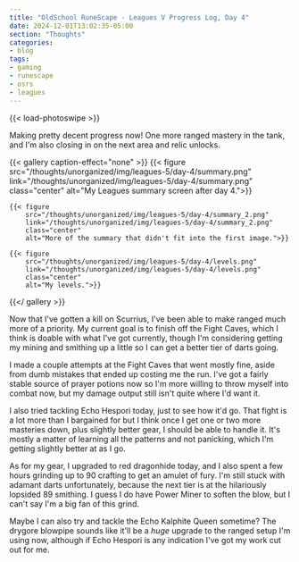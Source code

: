 ```yaml
---
title: "OldSchool RuneScape - Leagues V Progress Log, Day 4"
date: 2024-12-01T13:02:35-05:00
section: "Thoughts"
categories:
- blog
tags:
- gaming
- runescape
- osrs
- leagues
---
```


{{< load-photoswipe >}}

Making pretty decent progress now! One more ranged mastery in the tank, and I'm also closing in on the next area and relic unlocks.

{{< gallery caption-effect="none" >}}
    {{< figure
        src="/thoughts/unorganized/img/leagues-5/day-4/summary.png"
        link="/thoughts/unorganized/img/leagues-5/day-4/summary.png"
        class="center"
        alt="My Leagues summary screen after day 4.">}}

    {{< figure
        src="/thoughts/unorganized/img/leagues-5/day-4/summary_2.png"
        link="/thoughts/unorganized/img/leagues-5/day-4/summary_2.png"
        class="center"
        alt="More of the summary that didn't fit into the first image.">}}

    {{< figure
        src="/thoughts/unorganized/img/leagues-5/day-4/levels.png"
        link="/thoughts/unorganized/img/leagues-5/day-4/levels.png"
        class="center"
        alt="My levels.">}}
{{</ gallery >}}

Now that I've gotten a kill on Scurrius, I've been able to make ranged much more of a priority. My current goal is to finish off the Fight Caves, which I think is doable with what I've got currently, though I'm considering getting my mining and smithing up a little so I can get a better tier of darts going.

I made a couple attempts at the Fight Caves that went mostly fine, aside from dumb mistakes that ended up costing me the run. I've got a fairly stable source of prayer potions now so I'm more willing to throw myself into combat now, but my damage output still isn't quite where I'd want it.

I also tried tackling Echo Hespori today, just to see how it'd go. That fight is a lot more than I bargained for but I think once I get one or two more masteries down, plus slightly better gear, I should be able to handle it. It's mostly a matter of learning all the patterns and not panicking, which I'm getting slightly better at as I go.

As for my gear, I upgraded to red dragonhide today, and I also spent a few hours grinding up to 90 crafting to get an amulet of fury. I'm still stuck with adamant darts unfortunately, because the next tier is at the hilariously lopsided 89 smithing. I guess I do have Power Miner to soften the blow, but I can't say I'm a big fan of this grind.

Maybe I can also try and tackle the Echo Kalphite Queen sometime? The drygore blowpipe sounds like it'll be a *huge* upgrade to the ranged setup I'm using now, although if Echo Hespori is any indication I've got my work cut out for me.